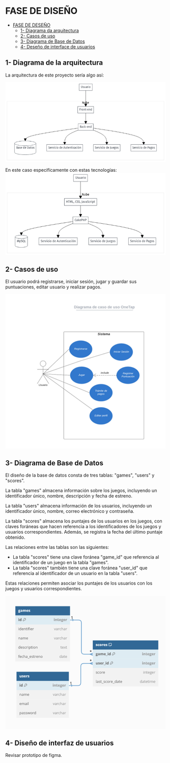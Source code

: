 # FASE DE DISEÑO

- [FASE DE DESEÑO](#fase-de-diseño)
  - [1- Diagrama da arquitectura](#1--diagrama-de-la-arquitectura)
  - [2- Casos de uso](#2--casos-de-uso)
  - [3- Diagrama de Base de Datos](#3--diagrama-de-base-de-datos)
  - [4- Deseño de interface de usuarios](#4--diseño-de-interfaz-de-usuarios)

## 1- Diagrama de la arquitectura

La arquitectura de este proyecto sería algo así:

![Diagrama de arquitectura](../img/DiagramaGeneral.png)

En este caso especifícamente con estas tecnologías:
![Diagrama de arquitectura](../img/DiagramaEspecifico.png)

## 2- Casos de uso

El usuario podrá registrarse, iniciar sesión, jugar y guardar sus puntuaciones, editar usuario y realizar pagos.

![Diagrama de casos de uso](../img/Diagrama-de-caso-de-uso-OneTap.jpeg)

## 3- Diagrama de Base de Datos

El diseño de la base de datos consta de tres tablas: "games", "users" y "scores". 

La tabla "games" almacena información sobre los juegos, incluyendo un identificador único, nombre, descripción y fecha de estreno.

La tabla "users" almacena información de los usuarios, incluyendo un identificador único, nombre, correo electrónico y contraseña.

La tabla "scores" almacena los puntajes de los usuarios en los juegos, con claves foráneas que hacen referencia a los identificadores de los juegos y usuarios correspondientes. Además, se registra la fecha del último puntaje obtenido.

Las relaciones entre las tablas son las siguientes:
- La tabla "scores" tiene una clave foránea "game_id" que referencia al identificador de un juego en la tabla "games".
- La tabla "scores" también tiene una clave foránea "user_id" que referencia al identificador de un usuario en la tabla "users".

Estas relaciones permiten asociar los puntajes de los usuarios con los juegos y usuarios correspondientes.

![Diagrama de Base de Datos](../img/ModeloRelacionalBBDD_OneTap.png)


## 4- Diseño de interfaz de usuarios

Revisar prototipo de figma.